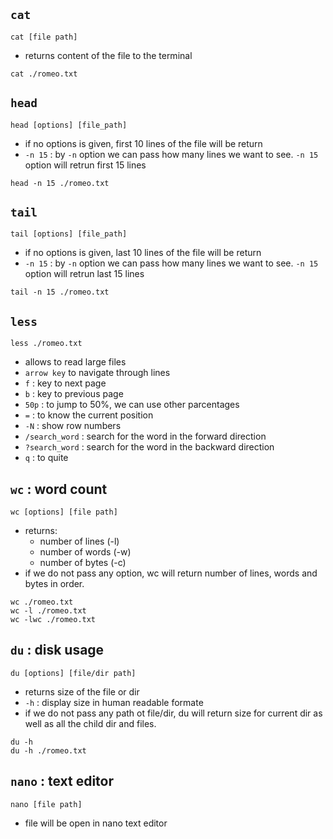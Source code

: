 ## `cat`

`cat [file path]`

- returns content of the file to the terminal

```shell
cat ./romeo.txt
```

## `head`

`head [options] [file_path]`

- if no options is given, first 10 lines of the file will be return
- `-n 15` : by `-n` option we can pass how many lines we want to see. `-n 15` option will retrun first 15 lines

```shell
head -n 15 ./romeo.txt
```

## `tail`

`tail [options] [file_path]`

- if no options is given, last 10 lines of the file will be return
- `-n 15` : by `-n` option we can pass how many lines we want to see. `-n 15` option will retrun last 15 lines

```shell
tail -n 15 ./romeo.txt
```

## `less`

`less ./romeo.txt`

- allows to read large files
- `arrow key` to navigate through lines
- `f` : key to next page
- `b` : key to previous page
- `50p` : to jump to 50%, we can use other parcentages
- `=` : to know the current position
- `-N` : show row numbers
- `/search_word` : search for the word in the forward direction
- `?search_word` : search for the word in the backward direction
- `q` : to quite

## `wc` : word count

`wc [options] [file path]`

- returns:
  - number of lines (-l)
  - number of words (-w)
  - number of bytes (-c)
- if we do not pass any option, wc will return number of lines, words and bytes in order.

```shell
wc ./romeo.txt
wc -l ./romeo.txt
wc -lwc ./romeo.txt
```

## `du` : disk usage

`du [options] [file/dir path]`

- returns size of the file or dir
- `-h` : display size in human readable formate
- if we do not pass any path ot file/dir, du will return size for current dir as well as all the child dir and files.

```shell
du -h
du -h ./romeo.txt
```

## `nano` : text editor

`nano [file path]`

- file will be open in nano text editor
